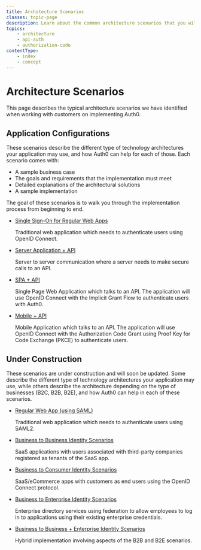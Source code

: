 ```yaml
---
title: Architecture Scenarios
classes: topic-page
description: Learn about the common architecture scenarios that you will use to solve the authorization and authentication needs of your application.
topics:
    - architecture
    - api-auth
    - authorization-code
contentType: 
    - index
    - concept
---
```

# Architecture Scenarios

This page describes the typical architecture scenarios we have identified when working with customers on implementing Auth0.

## Application Configurations

These scenarios describe the different type of technology architectures your application may use, and how Auth0 can help for each of those. Each scenario comes with:

* A sample business case
* The goals and requirements that the implementation must meet
* Detailed explanations of the architectural solutions
* A sample implementation

The goal of these scenarios is to walk you through the implementation process from beginning to end.

<ul class="topic-links">
  <li>
    <i class="icon icon-budicon-715"></i><a href="/architecture-scenarios/web-app-sso">Single Sign-On for Regular Web Apps</a>
    <p>Traditional web application which needs to authenticate users using OpenID Connect.</p>
  </li>
  <li>
    <i class="icon icon-budicon-715"></i><a href="/architecture-scenarios/server-api">Server Application + API</a>
    <p>Server to server communication where a server needs to make secure calls to an API.</p>
  </li>
  <li>
    <i class="icon icon-budicon-715"></i><a href="/architecture-scenarios/spa-api">SPA + API</a>
    <p>Single Page Web Application which talks to an API. The application will use OpenID Connect with the Implicit Grant Flow to authenticate users with Auth0.</p>
  </li>
  <li>
    <i class="icon icon-budicon-715"></i><a href="/architecture-scenarios/mobile-api">Mobile + API</a>
    <p>Mobile Application which talks to an API. The application will use OpenID Connect with the Authorization Code Grant using Proof Key for Code Exchange (PKCE) to authenticate users.</p>
  </li>
</ul>

## Under Construction

These scenarios are under construction and will soon be updated. Some describe the different type of technology architectures your application may use, while others describe the architecture depending on the type of businesses (B2C, B2B, B2E), and how Auth0 can help in each of these scenarios.

<ul class="topic-links">
  <li>
    <i class="icon icon-budicon-715"></i><a href="/architecture-scenarios/web-saml">Regular Web App (using SAML)</a>
    <p>Traditional web application which needs to authenticate users using SAML2.</p>
  </li>
  <li>
    <i class="icon icon-budicon-715"></i><a href="/architecture-scenarios/b2b">Business to Business Identity Scenarios</a>
    <p>SaaS applications with users associated with third-party companies registered as tenants of the SaaS app.</p>
  </li>
  <li>
    <i class="icon icon-budicon-715"></i><a href="/architecture-scenarios/b2c">Business to Consumer Identity Scenarios</a>
    <p>SaaS/eCommerce apps with customers as end users using the OpenID Connect protocol.</p>
  </li>
  <li>
    <i class="icon icon-budicon-715"></i><a href="/architecture-scenarios/b2e">Business to Enterprise Identity Scenarios</a>
    <p>Enterprise directory services using federation to allow employees to log in to applications using their existing enterprise credentials.</p>
  </li>
    <li>
    <i class="icon icon-budicon-715"></i><a href="/architecture-scenarios/b2b-b2e">Business to Business + Enterprise Identity Scenarios</a>
    <p>Hybrid implementation involving aspects of the B2B and B2E scenarios.</p>
  </li>
</ul>
